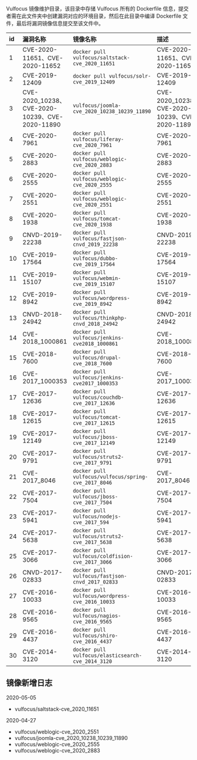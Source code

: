 Vulfocus 镜像维护目录，该目录中存储 Vulfocus 所有的 Dockerfile 信息，提交者需在此文件夹中创建漏洞对应的环境目录，然后在此目录中编译 Dockerfile 文件，最后将漏洞镜像信息提交至该文件中。

| id   | 漏洞名称         | 镜像名称                                             | 描述             |
| :--- | :--------------- | :--------------------------------------------------- | :--------------- |
| 1    | CVE-2020-11651、CVE-2020-11652   | `docker pull vulfocus/saltstack-cve_2020_11651`           | CVE-2020-11651、CVE-2020-11652   |
| 2    | CVE-2019-12409   | `docker pull vulfocus/solr-cve_2019_12409`           | CVE-2019-12409   |
| 3    | CVE-2020_10238、CVE-2020-10239、CVE-2020-11890  | `vulfocus/joomla-cve_2020_10238_10239_11890`           | CVE-2020_10238、CVE-2020-10239、CVE-2020-11890   |
| 4    | CVE-2020-7961    | `docker pull vulfocus/liferay-cve_2020_7961`         | CVE-2020-7961    |
| 5    | CVE-2020-2883    | `docker pull vulfocus/weblogic-cve_2020_2883`          | CVE-2020-2883    |
| 6    | CVE-2020-2555    | `docker pull vulfocus/weblogic-cve_2020_2555`          | CVE-2020-2555    |
| 7    | CVE-2020-2551    | `docker pull vulfocus/weblogic-cve_2020_2551`          | CVE-2020-2551    |
| 8    | CVE-2020-1938    | `docker pull vulfocus/tomcat-cve_2020_1938`          | CVE-2020-1938    |
| 9    | CNVD-2019-22238  | `docker pull vulfocus/fastjson-cnvd_2019_22238`      | CNVD-2019-22238  |
| 10    | CVE-2019-17564   | `docker pull vulfocus/dubbo-cve_2019_17564`          | CVE-2019-17564   |
| 11   | CVE-2019-15107   | `docker pull vulfocus/webmin-cve_2019_15107`         | CVE-2019-15107   |
| 12   | CVE-2019-8942    | `docker pull vulfocus/wordpress-cve_2019_8942`       | CVE-2019-8942    |
| 13   | CNVD-2018-24942  | `docker pull vulfocus/thinkphp-cnvd_2018_24942`      | CNVD-2018-24942  |
| 14   | CVE-2018_1000861 | `docker pull vulfocus/jenkins-cve2018_1000861`       | CVE-2018_1000861 |
| 15   | CVE-2018-7600    | `docker pull vulfocus/drupal-cve_2018_7600`          | CVE-2018-7600    |
| 16   | CVE-2017_1000353 | `docker pull vulfocus/jenkins-cve2017_1000353`       | CVE-2017_1000353 |
| 17   | CVE-2017-12636   | `docker pull vulfocus/couchdb-cve_2017_12636`        | CVE-2017-12636   |
| 18   | CVE-2017-12615   | `docker pull vulfocus/tomcat-cve_2017_12615`         | CVE-2017-12615   |
| 19   | CVE-2017-12149   | `docker pull vulfocus/jboss-cve_2017_12149`          | CVE-2017-12149   |
| 20   | CVE-2017-9791    | `docker pull vulfocus/struts2-cve_2017_9791`         | CVE-2017-9791    |
| 21   | CVE-2017_8046    | `docker pull vulfocus/vulfocus/spring-cve_2017_8046` | CVE-2017_8046    |
| 22   | CVE-2017-7504    | `docker pull vulfocus/jboss-cve_2017_7504`           | CVE-2017-7504    |
| 23   | CVE-2017-5941    | `docker pull vulfocus/nodejs-cve_2017_594`           | CVE-2017-5941    |
| 24   | CVE-2017-5638    | `docker pull vulfocus/struts2-cve_2017_5638`         | CVE-2017-5638    |
| 25   | CVE-2017-3066    | `docker pull vulfocus/coldfision-cve_2017_3066`      | CVE-2017-3066    |
| 26   | CNVD-2017-02833  | `docker pull vulfocus/fastjson-cnvd_2017_02833`      | CNVD-2017-02833  |
| 27   | CVE-2016-10033   | `docker pull vulfocus/wordpress-cve_2016_10033`      | CVE-2016-10033   |
| 28   | CVE-2016-9565    | `docker pull vulfocus/nagios-cve_2016_9565`          | CVE-2016-9565    |
| 29   | CVE-2016-4437    | `docker pull vulfocus/shiro-cve_2016_4437`           | CVE-2016-4437    |
| 30   | CVE-2014-3120    | `docker pull vulfocus/elasticsearch-cve_2014_3120`   | CVE-2014-3120    |


## 镜像新增日志

2020-05-05

- vulfocus/saltstack-cve_2020_11651

2020-04-27

- vulfocus/weblogic-cve_2020_2551
- vulfocus/joomla-cve_2020_10238_10239_11890
- vulfocus/weblogic-cve_2020_2555
- vulfocus/weblogic-cve_2020_2883
